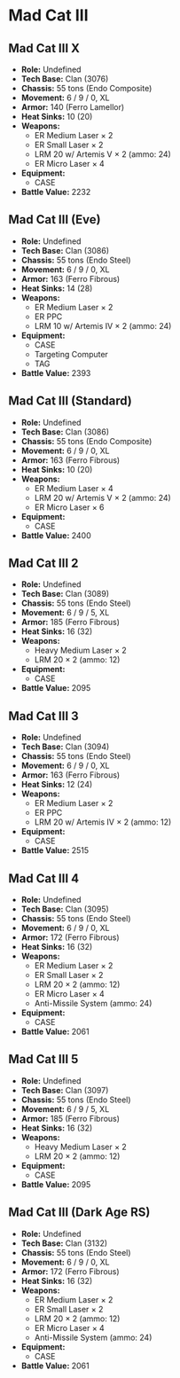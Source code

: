 # Mad Cat III
## Mad Cat III X
- **Role:** Undefined
- **Tech Base:** Clan (3076)
- **Chassis:** 55 tons (Endo Composite)
- **Movement:** 6 / 9 / 0, XL
- **Armor:** 140 (Ferro Lamellor)
- **Heat Sinks:** 10 (20)
- **Weapons:**
  - ER Medium Laser × 2
  - ER Small Laser × 2
  - LRM 20 w/ Artemis V × 2 (ammo: 24)
  - ER Micro Laser × 4
- **Equipment:**
  - CASE
- **Battle Value:** 2232

## Mad Cat III (Eve)
- **Role:** Undefined
- **Tech Base:** Clan (3086)
- **Chassis:** 55 tons (Endo Steel)
- **Movement:** 6 / 9 / 0, XL
- **Armor:** 163 (Ferro Fibrous)
- **Heat Sinks:** 14 (28)
- **Weapons:**
  - ER Medium Laser × 2
  - ER PPC
  - LRM 10 w/ Artemis IV × 2 (ammo: 24)
- **Equipment:**
  - CASE
  - Targeting Computer
  - TAG
- **Battle Value:** 2393

## Mad Cat III (Standard)
- **Role:** Undefined
- **Tech Base:** Clan (3086)
- **Chassis:** 55 tons (Endo Composite)
- **Movement:** 6 / 9 / 0, XL
- **Armor:** 163 (Ferro Fibrous)
- **Heat Sinks:** 10 (20)
- **Weapons:**
  - ER Medium Laser × 4
  - LRM 20 w/ Artemis V × 2 (ammo: 24)
  - ER Micro Laser × 6
- **Equipment:**
  - CASE
- **Battle Value:** 2400

## Mad Cat III 2
- **Role:** Undefined
- **Tech Base:** Clan (3089)
- **Chassis:** 55 tons (Endo Steel)
- **Movement:** 6 / 9 / 5, XL
- **Armor:** 185 (Ferro Fibrous)
- **Heat Sinks:** 16 (32)
- **Weapons:**
  - Heavy Medium Laser × 2
  - LRM 20 × 2 (ammo: 12)
- **Equipment:**
  - CASE
- **Battle Value:** 2095

## Mad Cat III 3
- **Role:** Undefined
- **Tech Base:** Clan (3094)
- **Chassis:** 55 tons (Endo Steel)
- **Movement:** 6 / 9 / 0, XL
- **Armor:** 163 (Ferro Fibrous)
- **Heat Sinks:** 12 (24)
- **Weapons:**
  - ER Medium Laser × 2
  - ER PPC
  - LRM 20 w/ Artemis IV × 2 (ammo: 12)
- **Equipment:**
  - CASE
- **Battle Value:** 2515

## Mad Cat III 4
- **Role:** Undefined
- **Tech Base:** Clan (3095)
- **Chassis:** 55 tons (Endo Steel)
- **Movement:** 6 / 9 / 0, XL
- **Armor:** 172 (Ferro Fibrous)
- **Heat Sinks:** 16 (32)
- **Weapons:**
  - ER Medium Laser × 2
  - ER Small Laser × 2
  - LRM 20 × 2 (ammo: 12)
  - ER Micro Laser × 4
  - Anti-Missile System (ammo: 24)
- **Equipment:**
  - CASE
- **Battle Value:** 2061

## Mad Cat III 5
- **Role:** Undefined
- **Tech Base:** Clan (3097)
- **Chassis:** 55 tons (Endo Steel)
- **Movement:** 6 / 9 / 5, XL
- **Armor:** 185 (Ferro Fibrous)
- **Heat Sinks:** 16 (32)
- **Weapons:**
  - Heavy Medium Laser × 2
  - LRM 20 × 2 (ammo: 12)
- **Equipment:**
  - CASE
- **Battle Value:** 2095

## Mad Cat III (Dark Age RS)
- **Role:** Undefined
- **Tech Base:** Clan (3132)
- **Chassis:** 55 tons (Endo Steel)
- **Movement:** 6 / 9 / 0, XL
- **Armor:** 172 (Ferro Fibrous)
- **Heat Sinks:** 16 (32)
- **Weapons:**
  - ER Medium Laser × 2
  - ER Small Laser × 2
  - LRM 20 × 2 (ammo: 12)
  - ER Micro Laser × 4
  - Anti-Missile System (ammo: 24)
- **Equipment:**
  - CASE
- **Battle Value:** 2061

